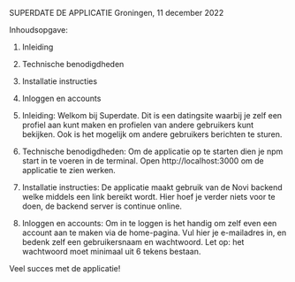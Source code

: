 SUPERDATE DE APPLICATIE 
Groningen, 11 december 2022

Inhoudsopgave:
1. Inleiding
2. Technische benodigdheden
3. Installatie instructies
4. Inloggen en accounts


1. Inleiding:
Welkom bij Superdate. Dit is een datingsite waarbij je zelf een profiel aan kunt maken en profielen van andere gebruikers kunt 
bekijken. Ook is het mogelijk om andere gebruikers berichten te sturen. 

2. Technische benodigdheden:
Om de applicatie op te starten dien je npm start in te voeren in de terminal. Open http://localhost:3000 om de
applicatie te zien werken.

4. Installatie instructies:
De applicatie maakt gebruik van de Novi backend welke middels een link bereikt wordt. Hier hoef je verder niets voor 
te doen, de backend server is continue online.

5. Inloggen en accounts:
Om in te loggen is het handig om zelf even een account aan te maken via de home-pagina. Vul hier je e-mailadres in, en bedenk zelf een gebruikersnaam
en wachtwoord. Let op: het wachtwoord moet minimaal uit 6 tekens bestaan. 

Veel succes met de applicatie!





